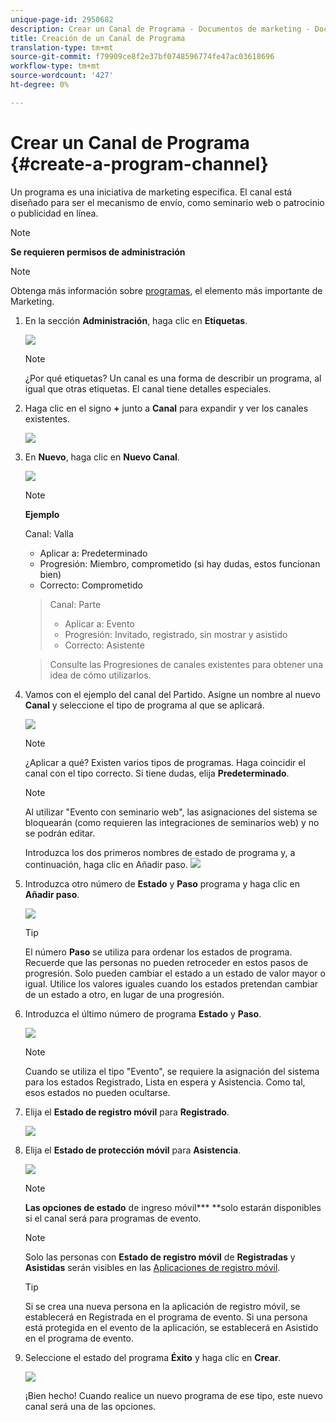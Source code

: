 ```yaml
---
unique-page-id: 2950682
description: Crear un Canal de Programa - Documentos de marketing - Documentación del producto
title: Creación de un Canal de Programa
translation-type: tm+mt
source-git-commit: f79909ce8f2e37bf0748596774fe47ac03618696
workflow-type: tm+mt
source-wordcount: '427'
ht-degree: 0%

---
```



# Crear un Canal de Programa {#create-a-program-channel}

Un programa es una iniciativa de marketing específica. El canal está diseñado para ser el mecanismo de envío, como seminario web o patrocinio o publicidad en línea.

>[!NOTE]
>
>**Se requieren permisos de administración**

>[!NOTE]
>
>Obtenga más información sobre [programas](/help/marketo/product-docs/core-marketo-concepts/programs/creating-programs/understanding-programs.md), el elemento más importante de Marketing.

1. En la sección **Administración**, haga clic en **Etiquetas**.

   ![](assets/image2014-9-24-12-3a57-3a27.png)

   >[!NOTE]
   >
   >¿Por qué etiquetas? Un canal es una forma de describir un programa, al igual que otras etiquetas. El canal tiene detalles especiales.

1. Haga clic en el signo **+** junto a **Canal** para expandir y ver los canales existentes.

   ![](assets/image2014-9-24-12-3a58-3a33.png)

1. En **Nuevo**, haga clic en **Nuevo Canal**.

   ![](assets/image2014-9-24-12-3a58-3a53.png)

   >[!NOTE]
   >
   >**Ejemplo**
   >
   >Canal: Valla
   >
   >* Aplicar a: Predeterminado
   >* Progresión: Miembro, comprometido (si hay dudas, estos funcionan bien)
   >* Correcto: Comprometido

   >
   >Canal: Parte
   >
   >* Aplicar a: Evento
   >* Progresión: Invitado, registrado, sin mostrar y asistido
   >* Correcto: Asistente

   >
   >Consulte las Progresiones de canales existentes para obtener una idea de cómo utilizarlos.

1. Vamos con el ejemplo del canal del Partido. Asigne un nombre al nuevo **Canal** y seleccione el tipo de programa al que se aplicará.

   ![](assets/image2014-9-24-13-3a0-3a17.png)

   >[!NOTE]
   >
   >¿Aplicar a qué? Existen varios tipos de programas. Haga coincidir el canal con el tipo correcto. Si tiene dudas, elija **Predeterminado**.

   >[!NOTE]
   >
   >Al utilizar &quot;Evento con seminario web&quot;, las asignaciones del sistema se bloquearán (como requieren las integraciones de seminarios web) y no se podrán editar.

   Introduzca los dos primeros nombres de estado de programa y, a continuación, haga clic en Añadir paso.
   ![](assets/image2014-9-24-15-3a37-3a0.png)

1. Introduzca otro número de **Estado** y **Paso** programa y haga clic en **Añadir paso**.

   ![](assets/image2014-9-24-15-3a37-3a30.png)

   >[!TIP]
   >
   >El número **Paso** se utiliza para ordenar los estados de programa. Recuerde que las personas no pueden retroceder en estos pasos de progresión. Solo pueden cambiar el estado a un estado de valor mayor o igual. Utilice los valores iguales cuando los estados pretendan cambiar de un estado a otro, en lugar de una progresión.

1. Introduzca el último número de programa **Estado** y **Paso**.

   ![](assets/image2014-9-24-15-3a39-3a15.png)

   >[!NOTE]
   >
   >Cuando se utiliza el tipo &quot;Evento&quot;, se requiere la asignación del sistema para los estados Registrado, Lista en espera y Asistencia. Como tal, esos estados no pueden ocultarse.

1. Elija el **Estado de registro móvil** para **Registrado**.

   ![](assets/image2014-9-24-15-3a39-3a43.png)

1. Elija el **Estado de protección móvil** para **Asistencia**.

   ![](assets/image2014-9-24-15-3a40-3a21.png)

   >[!NOTE]
   >
   >**Las opciones de estado** de ingreso móvil*** **solo estarán disponibles si el canal será para programas de evento.

   >[!NOTE]
   >
   >Solo las personas con **Estado de registro móvil** de **Registradas** y **Asistidas** serán visibles en las [Aplicaciones de registro móvil](/help/marketo/product-docs/core-marketo-concepts/mobile-apps/event-check-in/event-check-in-overview.md).

   >[!TIP]
   >
   >Si se crea una nueva persona en la aplicación de registro móvil, se establecerá en Registrada en el programa de evento. Si una persona está protegida en el evento de la aplicación, se establecerá en Asistido en el programa de evento.

1. Seleccione el estado del programa **Éxito** y haga clic en **Crear**.

   ![](assets/image2014-9-24-15-3a42-3a54.png)

   ¡Bien hecho! Cuando realice un nuevo programa de ese tipo, este nuevo canal será una de las opciones.
